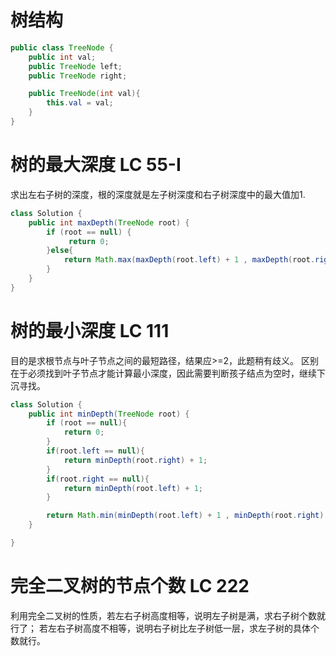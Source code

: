 # 树结构

```java
public class TreeNode {
    public int val;
    public TreeNode left;
    public TreeNode right;

    public TreeNode(int val){
        this.val = val;
    }
}
```

# 树的最大深度 LC 55-I
求出左右子树的深度，根的深度就是左子树深度和右子树深度中的最大值加1.
```java
class Solution {
    public int maxDepth(TreeNode root) {
        if (root == null) {
             return 0;
        }else{
            return Math.max(maxDepth(root.left) + 1 , maxDepth(root.right) + 1 );
        }   
    }
}
```

# 树的最小深度 LC 111
目的是求根节点与叶子节点之间的最短路径，结果应>=2，此题稍有歧义。
区别在于必须找到叶子节点才能计算最小深度，因此需要判断孩子结点为空时，继续下沉寻找。
```java
class Solution {
    public int minDepth(TreeNode root) {
        if (root == null){
            return 0;
        }
        if(root.left == null){
            return minDepth(root.right) + 1;
        }
        if(root.right == null){
            return minDepth(root.left) + 1;
        }

        return Math.min(minDepth(root.left) + 1 , minDepth(root.right) + 1);
    }

}
```

# 完全二叉树的节点个数 LC 222
利用完全二叉树的性质，若左右子树高度相等，说明左子树是满，求右子树个数就行了；
若左右子树高度不相等，说明右子树比左子树低一层，求左子树的具体个数就行。
